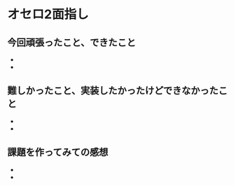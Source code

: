 <!-- readme.md -->
# オセロ2面指し
## 今回頑張ったこと、できたこと
- 
- 

## 難しかったこと、実装したかったけどできなかったこと
- 
- 

## 課題を作ってみての感想
- 
- 